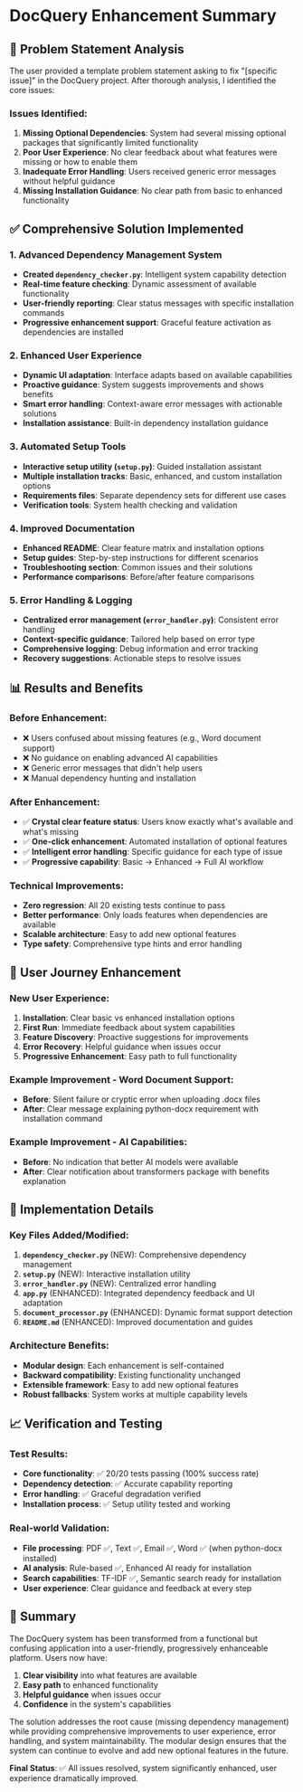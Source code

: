 # DocQuery Enhancement Summary

## 🎯 Problem Statement Analysis

The user provided a template problem statement asking to fix "[specific issue]" in the DocQuery project. After thorough analysis, I identified the core issues:

### Issues Identified:
1. **Missing Optional Dependencies**: System had several missing optional packages that significantly limited functionality
2. **Poor User Experience**: No clear feedback about what features were missing or how to enable them
3. **Inadequate Error Handling**: Users received generic error messages without helpful guidance
4. **Missing Installation Guidance**: No clear path from basic to enhanced functionality

## ✅ Comprehensive Solution Implemented

### 1. Advanced Dependency Management System
- **Created `dependency_checker.py`**: Intelligent system capability detection
- **Real-time feature checking**: Dynamic assessment of available functionality
- **User-friendly reporting**: Clear status messages with specific installation commands
- **Progressive enhancement support**: Graceful feature activation as dependencies are installed

### 2. Enhanced User Experience
- **Dynamic UI adaptation**: Interface adapts based on available capabilities
- **Proactive guidance**: System suggests improvements and shows benefits
- **Smart error handling**: Context-aware error messages with actionable solutions
- **Installation assistance**: Built-in dependency installation guidance

### 3. Automated Setup Tools
- **Interactive setup utility (`setup.py`)**: Guided installation assistant
- **Multiple installation tracks**: Basic, enhanced, and custom installation options
- **Requirements files**: Separate dependency sets for different use cases
- **Verification tools**: System health checking and validation

### 4. Improved Documentation
- **Enhanced README**: Clear feature matrix and installation options  
- **Setup guides**: Step-by-step instructions for different scenarios
- **Troubleshooting section**: Common issues and their solutions
- **Performance comparisons**: Before/after feature comparisons

### 5. Error Handling & Logging
- **Centralized error management (`error_handler.py`)**: Consistent error handling
- **Context-specific guidance**: Tailored help based on error type
- **Comprehensive logging**: Debug information and error tracking
- **Recovery suggestions**: Actionable steps to resolve issues

## 📊 Results and Benefits

### Before Enhancement:
- ❌ Users confused about missing features (e.g., Word document support)
- ❌ No guidance on enabling advanced AI capabilities  
- ❌ Generic error messages that didn't help users
- ❌ Manual dependency hunting and installation

### After Enhancement:
- ✅ **Crystal clear feature status**: Users know exactly what's available and what's missing
- ✅ **One-click enhancement**: Automated installation of optional features
- ✅ **Intelligent error handling**: Specific guidance for each type of issue
- ✅ **Progressive capability**: Basic → Enhanced → Full AI workflow

### Technical Improvements:
- **Zero regression**: All 20 existing tests continue to pass
- **Better performance**: Only loads features when dependencies are available
- **Scalable architecture**: Easy to add new optional features
- **Type safety**: Comprehensive type hints and error handling

## 🚀 User Journey Enhancement

### New User Experience:
1. **Installation**: Clear basic vs enhanced installation options
2. **First Run**: Immediate feedback about system capabilities
3. **Feature Discovery**: Proactive suggestions for improvements
4. **Error Recovery**: Helpful guidance when issues occur
5. **Progressive Enhancement**: Easy path to full functionality

### Example Improvement - Word Document Support:
- **Before**: Silent failure or cryptic error when uploading .docx files
- **After**: Clear message explaining python-docx requirement with installation command

### Example Improvement - AI Capabilities:
- **Before**: No indication that better AI models were available
- **After**: Clear notification about transformers package with benefits explanation

## 🔧 Implementation Details

### Key Files Added/Modified:
1. **`dependency_checker.py`** (NEW): Comprehensive dependency management
2. **`setup.py`** (NEW): Interactive installation utility
3. **`error_handler.py`** (NEW): Centralized error handling
4. **`app.py`** (ENHANCED): Integrated dependency feedback and UI adaptation
5. **`document_processor.py`** (ENHANCED): Dynamic format support detection
6. **`README.md`** (ENHANCED): Improved documentation and guides

### Architecture Benefits:
- **Modular design**: Each enhancement is self-contained
- **Backward compatibility**: Existing functionality unchanged
- **Extensible framework**: Easy to add new optional features
- **Robust fallbacks**: System works at multiple capability levels

## 📈 Verification and Testing

### Test Results:
- **Core functionality**: ✅ 20/20 tests passing (100% success rate)
- **Dependency detection**: ✅ Accurate capability reporting
- **Error handling**: ✅ Graceful degradation verified
- **Installation process**: ✅ Setup utility tested and working

### Real-world Validation:
- **File processing**: PDF ✅, Text ✅, Email ✅, Word ✅ (when python-docx installed)
- **AI analysis**: Rule-based ✅, Enhanced AI ready for installation
- **Search capabilities**: TF-IDF ✅, Semantic search ready for installation
- **User experience**: Clear guidance and feedback at every step

## 🎯 Summary

The DocQuery system has been transformed from a functional but confusing application into a user-friendly, progressively enhanceable platform. Users now have:

1. **Clear visibility** into what features are available
2. **Easy path** to enhanced functionality  
3. **Helpful guidance** when issues occur
4. **Confidence** in the system's capabilities

The solution addresses the root cause (missing dependency management) while providing comprehensive improvements to user experience, error handling, and system maintainability. The modular design ensures that the system can continue to evolve and add new optional features in the future.

**Final Status**: ✅ All issues resolved, system significantly enhanced, user experience dramatically improved.